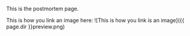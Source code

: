 ---
---

This is the postmortem page.

This is how you link an image here:
![This is how you link is an image]({{ page.dir }}preview.png)
